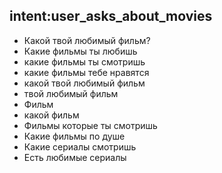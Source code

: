 ## intent:user_asks_about_movies
- Какой твой любимый фильм?
- Какие фильмы ты любишь
- какие фильмы ты смотришь
- какие фильмы тебе нравятся
- какой твой любимый фильм
- твой любимый фильм
- Фильм
- какой фильм
- Фильмы которые ты смотришь
- Какие фильмы по душе
- Какие сериалы смотришь
- Есть любимые сериалы
